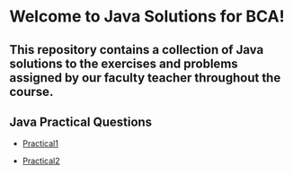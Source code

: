 # Welcome to Java Solutions for BCA!
## This repository contains a collection of Java solutions to the exercises and problems assigned by our faculty teacher throughout the course.

## Java Practical Questions

* [Practical1](Praatical1.pdf)

* [Practical2](Practical%202.pdf)
